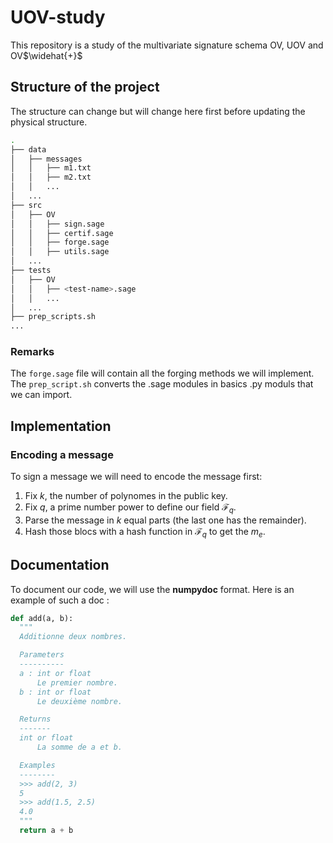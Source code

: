 # UOV-study
This repository is a study of the multivariate signature schema OV, UOV and OV$\widehat{+}$


## Structure of the project
The structure can change but will change here first before updating the 
physical structure.
```sh
.
├── data
│   ├── messages
│   │   ├── m1.txt
│   │   ├── m2.txt
│   │   ...
│   ...
├── src
│   ├── OV
│   │   ├── sign.sage
│   │   ├── certif.sage
│   │   ├── forge.sage
│   │   ├── utils.sage
│   ...
├── tests
│   ├── OV
│   │   ├── <test-name>.sage
│   │   ...
│   ...
├── prep_scripts.sh
...
```
### Remarks
The `forge.sage` file will contain all the forging methods we will implement.
The `prep_script.sh` converts the .sage modules in basics .py moduls that we can import.

## Implementation
### Encoding a message
To sign a message we will need to encode the message first:
1) Fix $k$, the number of polynomes in the public key.
2) Fix $q$, a prime number power to define our field $\mathcal{F}_q$.
3) Parse the message in $k$ equal parts (the last one has the remainder).
4) Hash those blocs with a hash function in $\mathcal{F}_q$ to get the $m_e$.


## Documentation
To document our code, we will use the **numpydoc** format.
Here is an example of such a doc : 
```py 
def add(a, b):
  """
  Additionne deux nombres.

  Parameters
  ----------
  a : int or float
      Le premier nombre.
  b : int or float
      Le deuxième nombre.

  Returns
  -------
  int or float
      La somme de a et b.

  Examples
  --------
  >>> add(2, 3)
  5
  >>> add(1.5, 2.5)
  4.0
  """
  return a + b
```
